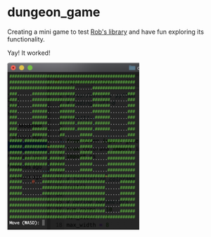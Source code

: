 # dungeon_game
Creating a mini game to test [Rob's library](https://pypi.org/project/RDGen/#description) and have fun exploring its functionality.

Yay! It worked!

<img src="game.png" alt="Game Screenshot" width="300">

